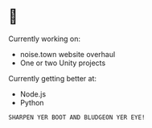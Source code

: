 # 🦀

Currently working on:
- noise.town website overhaul
- One or two Unity projects

Currently getting better at:
- Node.js
- Python


```SHARPEN YER BOOT AND BLUDGEON YER EYE!```

<!--
**carector/carector** is a ✨ _special_ ✨ repository because its `README.md` (this file) appears on your GitHub profile.

Here are some ideas to get you started:

- 🔭 I’m currently working on ...
- 🌱 I’m currently learning ...
- 👯 I’m looking to collaborate on ...
- 🤔 I’m looking for help with ...
- 💬 Ask me about ...
- 📫 How to reach me: ...
- 😄 Pronouns: ...
- ⚡ Fun fact: ...
-->
